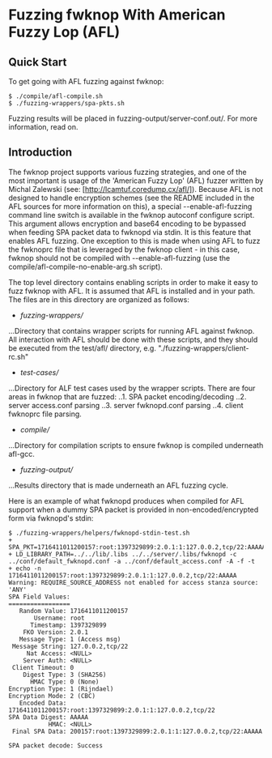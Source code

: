 
# Fuzzing fwknop With American Fuzzy Lop (AFL)

## Quick Start

To get going with AFL fuzzing against fwknop:

    $ ./compile/afl-compile.sh
    $ ./fuzzing-wrappers/spa-pkts.sh

Fuzzing results will be placed in fuzzing-output/server-conf.out/. For more
information, read on.

## Introduction

The fwknop project supports various fuzzing strategies, and one of the most
important is usage of the 'American Fuzzy Lop' (AFL) fuzzer written by Michal
Zalewski (see: [http://lcamtuf.coredump.cx/afl/]). Because AFL is not designed to
handle encryption schemes (see the README included in the AFL sources for more
information on this), a special --enable-afl-fuzzing command line switch is
available in the fwknop autoconf configure script. This argument allows
encryption and base64 encoding to be bypassed when feeding SPA packet data to
fwknopd via stdin. It is this feature that enables AFL fuzzing. One exception
to this is made when using AFL to fuzz the fwknoprc file that is leveraged by
the fwknop client - in this case, fwknop should not be compiled with
--enable-afl-fuzzing (use the compile/afl-compile-no-enable-arg.sh script).

The top level directory contains enabling scripts in order to make it easy to
fuzz fwknop with AFL. It is assumed that AFL is installed and in your path. The
files are in this directory are organized as follows:

 * *fuzzing-wrappers/*

 ...Directory that contains wrapper scripts for running AFL against fwknop. All interaction with AFL should be done with these scripts, and they should be executed from the test/afl/ directory, e.g. "./fuzzing-wrappers/client-rc.sh"

 * *test-cases/*

 ...Directory for ALF test cases used by the wrapper scripts. There are four areas in fwknop that are fuzzed:
 ..1. SPA packet encoding/decoding
 ..2. server access.conf parsing
 ..3. server fwknopd.conf parsing
 ..4. client fwknoprc file parsing.

 * *compile/*

 ...Directory for compilation scripts to ensure fwknop is compiled underneath afl-gcc.

 * *fuzzing-output/*

 ...Results directory that is made underneath an AFL fuzzing cycle.

Here is an example of what fwknopd produces when compiled for AFL support when
a dummy SPA packet is provided in non-encoded/encrypted form via fwknopd's
stdin:

    $ ./fuzzing-wrappers/helpers/fwknopd-stdin-test.sh
    + SPA_PKT=1716411011200157:root:1397329899:2.0.1:1:127.0.0.2,tcp/22:AAAAA
    + LD_LIBRARY_PATH=../../lib/.libs ../../server/.libs/fwknopd -c ../conf/default_fwknopd.conf -a ../conf/default_access.conf -A -f -t
    + echo -n 1716411011200157:root:1397329899:2.0.1:1:127.0.0.2,tcp/22:AAAAA
    Warning: REQUIRE_SOURCE_ADDRESS not enabled for access stanza source: 'ANY'
    SPA Field Values:
    =================
       Random Value: 1716411011200157
           Username: root
          Timestamp: 1397329899
        FKO Version: 2.0.1
       Message Type: 1 (Access msg)
     Message String: 127.0.0.2,tcp/22
         Nat Access: <NULL>
        Server Auth: <NULL>
     Client Timeout: 0
        Digest Type: 3 (SHA256)
          HMAC Type: 0 (None)
    Encryption Type: 1 (Rijndael)
    Encryption Mode: 2 (CBC)
       Encoded Data: 1716411011200157:root:1397329899:2.0.1:1:127.0.0.2,tcp/22
    SPA Data Digest: AAAAA
               HMAC: <NULL>
     Final SPA Data: 200157:root:1397329899:2.0.1:1:127.0.0.2,tcp/22:AAAAA

    SPA packet decode: Success
